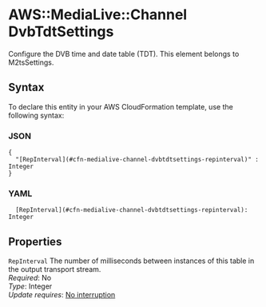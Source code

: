 # AWS::MediaLive::Channel DvbTdtSettings<a name="aws-properties-medialive-channel-dvbtdtsettings"></a>

Configure the DVB time and date table \(TDT\)\. This element belongs to M2tsSettings\.

## Syntax<a name="aws-properties-medialive-channel-dvbtdtsettings-syntax"></a>

To declare this entity in your AWS CloudFormation template, use the following syntax:

### JSON<a name="aws-properties-medialive-channel-dvbtdtsettings-syntax.json"></a>

```
{
  "[RepInterval](#cfn-medialive-channel-dvbtdtsettings-repinterval)" : Integer
}
```

### YAML<a name="aws-properties-medialive-channel-dvbtdtsettings-syntax.yaml"></a>

```
  [RepInterval](#cfn-medialive-channel-dvbtdtsettings-repinterval): Integer
```

## Properties<a name="aws-properties-medialive-channel-dvbtdtsettings-properties"></a>

`RepInterval`  <a name="cfn-medialive-channel-dvbtdtsettings-repinterval"></a>
The number of milliseconds between instances of this table in the output transport stream\.  
*Required*: No  
*Type*: Integer  
*Update requires*: [No interruption](https://docs.aws.amazon.com/AWSCloudFormation/latest/UserGuide/using-cfn-updating-stacks-update-behaviors.html#update-no-interrupt)